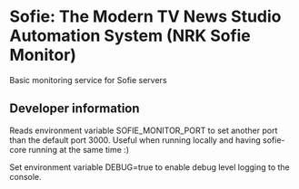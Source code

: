 # Sofie: The Modern TV News Studio Automation System (NRK Sofie Monitor)

Basic monitoring service for Sofie servers

## Developer information

Reads environment variable SOFIE_MONITOR_PORT to set another port than the default
port 3000. Useful when running locally and having sofie-core running at the same time :)

Set environment variable DEBUG=true to enable debug level logging to the console.
